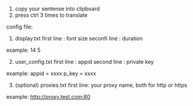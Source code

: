 1. copy your sentense into clipboard
2. press ctrl 3 times to translate

config file:
1. display.txt
  first line : font size
  seconfi line : duration
  
  example:
  14
  5
 
2. user_config.txt
  first line : appid
  second line : private key
  
  example:
  appid = xxxx
  p_key = xxxx
  
3. (optional) proxies.txt
  first line: your proxy name, both for http or https
  
  example:
  http://proxy.test.com:80
  
